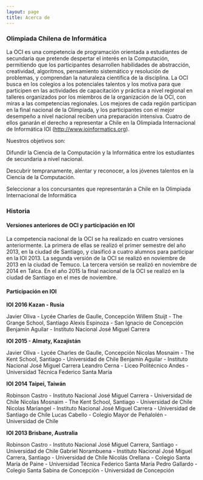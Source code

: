 ```yaml
---
layout: page
title: Acerca de
---
```


### Olimpiada Chilena de Informática

La OCI es una competencia de programación orientada a estudiantes de secundaria que pretende despertar el interés en la Computación, permitiendo que los participantes desarrollen habilidades de abstracción, creatividad, algoritmos, pensamiento sistemático y resolución de problemas, y comprendan la naturaleza científica de la disciplina. La OCI busca en los colegios a los potenciales talentos y los motiva para que participen en las actividades de capacitación y práctica a nivel regional en talleres organizados por los miembros de la organización de la OCI, con miras a las competencias regionales. Los mejores de cada región participan en la final nacional de la Olimpiada, y los participantes con el mejor desempeño a nivel nacional reciben una preparación intensiva. Cuatro de ellos ganarán el derecho a representar a Chile en la Olimpiada Internacional de Informática IOI (<http://www.ioinformatics.org>).

Nuestros objetivos son:

Difundir la Ciencia de la Computación y la Informática entre los estudiantes de secundaria a nivel nacional.

Descubrir tempranamente, alentar y reconocer, a los jóvenes talentos en la Ciencia de la Computación.

Seleccionar a los concursantes que representarán a Chile en la Olimpiada Internacional de Informática

### Historia

#### Versiones anteriores de OCI y participación en IOI
La competencia nacional de la OCI se ha realizado en cuatro versiones anteriormente. La primera de ellas se realizó el primer semestre del año 2013, en la ciudad de Santiago, y clasificó a cuatro alumnos para participar en la IOI 2013. La segunda versión de la OCI se realizó en noviembre de 2013 en la ciudad de Temuco. La tercera versión se realizó en noviembre de 2014 en Talca. En el año 2015 la final nacional de la OCI se realizó en la ciudad de Santiago en el mes de noviembre.
 
#### Participación en IOI
**IOI 2016 Kazan - Rusia**
 
Javier Oliva - Lycée Charles de Gaulle, Concepción
Willem Stuijt - The Grange School, Santiago
Alexis Espinoza - San Ignacio de Concepción
Benjamin Aguilar - Instituto Nacional José Miguel Carrera
 
**IOI 2015 - Almaty, Kazajistán**
 
Javier Oliva - Lycée Charles de Gaulle, Concepción
Nicolas Mosnaim - The Kent School, Santiago - Universidad de Chile
Benjamín Aguilar - Instituto Nacional José Miguel Carrera
Leandro Cerna - Liceo Politécnico Andes - Universidad Técnica Federico Santa María
 
**IOI 2014  Taipei, Taiwán**
 
Robinson Castro - Instituto Nacional José Miguel Carrera - Universidad de Chile 
Nicolas Mosnaim - The Kent School, Santiago - Universidad de Chile
Nicolas Mariangel - Instituto Nacional José Miguel Carrera - Universidad de Santiago de Chile 
Lucas Cabello - Colegio Mayor de Peñalolén - Universidad de Chile
 
**IOI 2013 Brisbane, Australia**
 
Robinson Castro - Instituto Nacional José Miguel Carrera, Santiago - Universidad de Chile
Gabriel Norambuena - Instituto Nacional José Miguel Carrera, Santiago - Universidad de Chile
Nicolás Orellana - Colegio Santa María de Paine - Universidad Técnica Federico Santa María
Pedro Gallardo - Colegio Santa Sabina de Concepción - Universidad de Concepción
